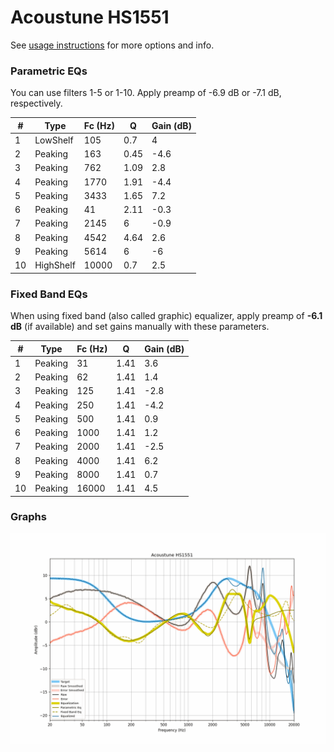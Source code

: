 # Acoustune HS1551
See [usage instructions](https://github.com/jaakkopasanen/AutoEq#usage) for more options and info.

### Parametric EQs
You can use filters 1-5 or 1-10. Apply preamp of -6.9 dB or -7.1 dB, respectively.

|   # | Type      |   Fc (Hz) |    Q |   Gain (dB) |
|-----|-----------|-----------|------|-------------|
|   1 | LowShelf  |       105 | 0.7  |         4   |
|   2 | Peaking   |       163 | 0.45 |        -4.6 |
|   3 | Peaking   |       762 | 1.09 |         2.8 |
|   4 | Peaking   |      1770 | 1.91 |        -4.4 |
|   5 | Peaking   |      3433 | 1.65 |         7.2 |
|   6 | Peaking   |        41 | 2.11 |        -0.3 |
|   7 | Peaking   |      2145 | 6    |        -0.9 |
|   8 | Peaking   |      4542 | 4.64 |         2.6 |
|   9 | Peaking   |      5614 | 6    |        -6   |
|  10 | HighShelf |     10000 | 0.7  |         2.5 |

### Fixed Band EQs
When using fixed band (also called graphic) equalizer, apply preamp of **-6.1 dB** (if available) and set gains manually with these parameters.

|   # | Type    |   Fc (Hz) |    Q |   Gain (dB) |
|-----|---------|-----------|------|-------------|
|   1 | Peaking |        31 | 1.41 |         3.6 |
|   2 | Peaking |        62 | 1.41 |         1.4 |
|   3 | Peaking |       125 | 1.41 |        -2.8 |
|   4 | Peaking |       250 | 1.41 |        -4.2 |
|   5 | Peaking |       500 | 1.41 |         0.9 |
|   6 | Peaking |      1000 | 1.41 |         1.2 |
|   7 | Peaking |      2000 | 1.41 |        -2.5 |
|   8 | Peaking |      4000 | 1.41 |         6.2 |
|   9 | Peaking |      8000 | 1.41 |         0.7 |
|  10 | Peaking |     16000 | 1.41 |         4.5 |

### Graphs
![](./Acoustune%20HS1551.png)
